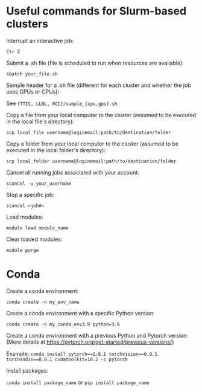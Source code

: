 # Useful commands for Slurm-based clusters

Interrupt an interactive job:

```Ctr Z```

Submit a .sh file (file is scheduled to run when resources are available):

```sbatch your_file.sh```

Sample header for a .sh file (different for each cluster and whether the job uses GPUs or CPUs): 

See ```{TTIC, LLNL, RCC}/sample_{cpu,gpu}.sh```

Copy a file from your local computer to the cluster (assumed to be executed in the local file's directory):

```scp local_file username@loginemail:path/to/destination/folder```

Copy a folder from your local computer to the cluster (assumed to be executed in the local folder's directory):

```scp local_folder username@loginemail:path/to/destination/folder```

Cancel all running jobs associated with your account:

```scancel -u your_username```

Stop a specific job:

```scancel <job#>```

Load modules:

```module load module_name```

Clear loaded modules:

```module purge```

# Conda

Create a conda environment:

```conda create -n my_env_name```

Create a conda environment with a specific Python version:

```conda create -n my_conda_env3.9 python=3.9```

Create a conda environment with a previous Python and Pytorch version: (More details at https://pytorch.org/get-started/previous-versions/)

Example: ```conda install pytorch==1.8.1 torchvision==0.9.1 torchaudio==0.8.1 cudatoolkit=10.2 -c pytorch```

Install packages:

```conda install package_name``` or ```pip install package_name```